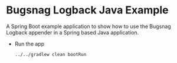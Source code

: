 # Bugsnag Logback Java Example

A Spring Boot example application to show how to use the Bugsnag Logback appender in a Spring based Java application.

- Run the app

    ```shell
    ../../gradlew clean bootRun
    ```
